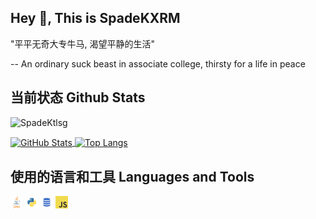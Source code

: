 ## Hey 👋, This is SpadeKXRM


"平平无奇大专牛马, 渴望平静的生活"

 -- An ordinary suck beast in associate college, thirsty for a life in peace
 
 

## 当前状态 Github Stats

<p align=left> <img src=https://komarev.com/ghpvc/?username=SpadeKtlsg alt=SpadeKtlsg /> </p>

<a href="https://github.com/SpadeKtlsg">
  <img align="center" alt="GitHub Stats" src="https://github-readme-stats.vercel.app/api?username=SpadeKtlsg&show_icons=true&include_all_commits=true" />
</a>

<a href="https://github.com/SpadeKtlsg">
  <img align="center" alt="Top Langs" src="https://github-readme-stats.vercel.app/api/top-langs/?username=SpadeKtlsg&layout=compact" />
</a>


## 使用的语言和工具 Languages and Tools

<code><img height="20" src="https://raw.githubusercontent.com/github/explore/80688e429a7d4ef2fca1e82350fe8e3517d3494d/topics/java/java.png" alt="java"></code>
<code><img height="20" src="https://raw.githubusercontent.com/github/explore/80688e429a7d4ef2fca1e82350fe8e3517d3494d/topics/python/python.png" alt="python"></code>
<code><img height="20" src="https://raw.githubusercontent.com/github/explore/80688e429a7d4ef2fca1e82350fe8e3517d3494d/topics/sql/sql.png" alt="sql"></code>
<code><img height="20" src="https://raw.githubusercontent.com/github/explore/80688e429a7d4ef2fca1e82350fe8e3517d3494d/topics/javascript/javascript.png" alt="javascript"></code>
